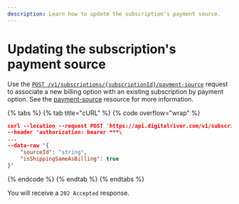 ```yaml
---
description: Learn how to update the subscription's payment source.
---
```


# Updating the subscription's payment source

Use the [`POST /v1/subscriptions/{subscriptionId}/payment-source`](https://www.digitalriver.com/docs/commerce-admin-api/#tag/Payment/operation/updatePaymentSource) request to associate a new billing option with an existing subscription by payment option. See the [payment-source](../../general-resources/common-shoppers-and-admin-apis-reference/subscriptions/#payment-source-resouce) resource for more information.&#x20;

{% tabs %}
{% tab title="cURL" %}
{% code overflow="wrap" %}
```json
curl --location --request POST 'https://api.digitalriver.com/v1/subscriptions/{subscriptionId}>/payment-source' \
--header 'authorization: bearer ***\
...
--data-raw '{
    "sourceId": "string",
    "isShippingSameAsBilling": true
}'
```
{% endcode %}
{% endtab %}
{% endtabs %}

You will receive a `202 Accepted` response.
